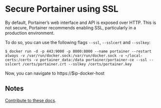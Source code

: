 # Secure Portainer using SSL

By default, Portainer’s web interface and API is exposed over HTTP. This is not secure, Portainer recommends enabling SSL, particularly in a production environment.

To do so, you can use the following flags <code>--ssl</code>, <code>--sslcert</code> and <code>--sslkey</code>:

<pre><code>$ docker run -d -p 443:9000 -p 8000:8000 --name portainer --restart always -v /var/run/docker.sock:/var/run/docker.sock -v ~/local-certs:/certs -v portainer_data:/data portainer/portainer-ce --ssl --sslcert /certs/portainer.crt --sslkey /certs/portainer.key</code></pre>

Now, you can navigate to https://$ip-docker-host

## Notes

[Contribute to these docs](https://github.com/portainer/portainer-docs/blob/master/contributing.md).